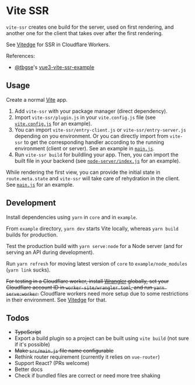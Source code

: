 # Vite SSR

`vite-ssr` creates one build for the server, used on first rendering, and another one for the client that takes over after the first rendering.

See [Vitedge](https://github.com/frandiox/vitedge) for SSR in Cloudflare Workers.

References:

- [@tbgse](https://github.com/tbgse)'s [vue3-vite-ssr-example](https://github.com/tbgse/vue3-vite-ssr-example/)

## Usage

Create a normal [Vite](https://github.com/vitejs/vite) app.

1. Add `vite-ssr` with your package manager (direct dependency).
2. Import `vite-ssr/plugin.js` in your `vite.config.js` file (see [`vite.config.js`](./example/vite.config.js) for an example).
3. You can import `vite-ssr/entry-client.js` or `vite-ssr/entry-server.js` depending on you environment. Or you can directly import from `vite-ssr` to get the corresponding handler according to the running environment (client or server). See an example in [`main.js`](./example/src/main.js).
4. Run `vite-ssr build` for buildling your app. Then, you can import the built file in your backend (see [`node-server/index.js`](./example/node-server/index.js) for an example).

While rendering the first view, you can provide the initial state in `route.meta.state` and `vite-ssr` will take care of rehydration in the client. See [`main.js`](./example/src/main.js) for an example.

## Development

Install dependencies using `yarn` in `core` and in `example`.

From `example` directory, `yarn dev` starts Vite locally, whereas `yarn build` builds for production.

Test the production build with `yarn serve:node` for a Node server (and for serving an API during development).

Run `yarn refresh` for moving latest version of `core` to `example/node_modules` (`yarn link` sucks).

~~For testing in a Cloudflare worker, install [Wrangler](https://github.com/cloudflare/wrangler) globally, set your Cloudflare account ID in `worker-site/wrangler.toml`, and run `yarn serve:worker`.~~ Cloudflare workers need more setup due to some restrictions in their environment. See [Vitedge](https://github.com/frandiox/vitedge) for that.

## Todos

- ~~TypeScript~~
- Export a build plugin so a project can be built using `vite build` (not sure if it's possible)
- ~~Make `src/main.js` file name configurable~~
- Rethink router requirement (currently it relies on `vue-router`)
- Support React? (PRs welcome)
- Better docs
- Check if bundled files are correct or need more tree shaking
